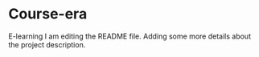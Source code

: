 # Course-era
E-learning
I am editing the README file. Adding some more details about the project description.
